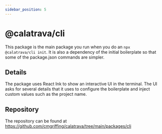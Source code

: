 ```yaml
---
sidebar_position: 5
---
```


# @calatrava/cli

This package is the main package you run when you do an `npx @calatrava/cli init`. It is also a dependency of the initial boilerplate so that some of the package.json commands are simpler.

## Details

The package uses React Ink to show an interactive UI in the terminal. The UI asks for several details that it uses to configure the boilerplate and inject custom values such as the project name.

## Repository

The repository can be found at https://github.com/cmgriffing/calatrava/tree/main/packages/cli
